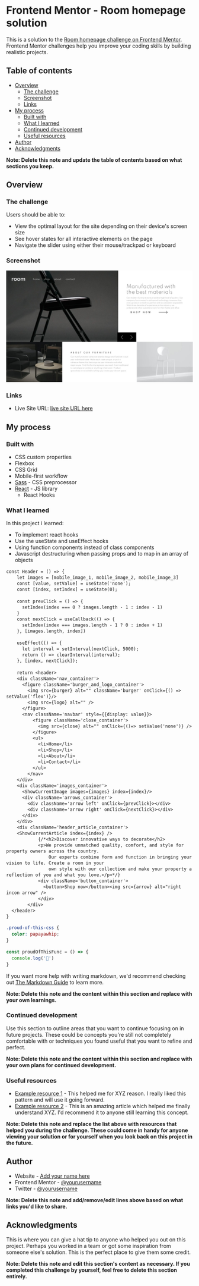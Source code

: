 # Frontend Mentor - Room homepage solution

This is a solution to the [Room homepage challenge on Frontend Mentor](https://www.frontendmentor.io/challenges/room-homepage-BtdBY_ENq). Frontend Mentor challenges help you improve your coding skills by building realistic projects. 

## Table of contents

- [Overview](#overview)
  - [The challenge](#the-challenge)
  - [Screenshot](#screenshot)
  - [Links](#links)
- [My process](#my-process)
  - [Built with](#built-with)
  - [What I learned](#what-i-learned)
  - [Continued development](#continued-development)
  - [Useful resources](#useful-resources)
- [Author](#author)
- [Acknowledgments](#acknowledgments)

**Note: Delete this note and update the table of contents based on what sections you keep.**

## Overview

### The challenge

Users should be able to:

- View the optimal layout for the site depending on their device's screen size
- See hover states for all interactive elements on the page
- Navigate the slider using either their mouse/trackpad or keyboard

### Screenshot

![](./screenshot.jpeg)

### Links
- Live Site URL: [live site URL here](https://frontend-mentor-room-homepage.netlify.app/)

## My process

### Built with

- CSS custom properties
- Flexbox
- CSS Grid
- Mobile-first workflow
- [Sass](https://sass-lang.com/) - CSS preprocessor
- [React](https://reactjs.org/) - JS library
  - React Hooks

### What I learned

In this project i learned:
- To implement react hooks
- Use the useState and useEffect hooks
- Using function components instead of class components
- Javascript destructuring when passing props and to map in an array of objects

```react
const Header = () => {
    let images = [mobile_image_1, mobile_image_2, mobile_image_3]
    const [value, setValue] = useState('none');
    const [index, setIndex] = useState(0);

    const prevClick = () => {
      setIndex(index === 0 ? images.length - 1 : index - 1)
    }
    const nextClick = useCallback(() => {
      setIndex(index === images.length - 1 ? 0 : index + 1)
    }, [images.length, index])

    useEffect(() => {
      let interval = setInterval(nextClick, 5000);
      return () => clearInterval(interval);
    }, [index, nextClick]);

    return <header>
    <div className='nav_container'>
      <figure className='burger_and_logo_container'>
        <img src={burger} alt="" className='burger' onClick={() => setValue('flex')}/>
        <img src={logo} alt="" />
      </figure>
      <nav className='navbar' style={{display: value}}>
          <figure className='close_container'>
            <img src={close} alt="" onClick={()=> setValue('none')} />
          </figure>
          <ul>
            <li>Home</li>
            <li>Shop</li>
            <li>About</li>
            <li>Contact</li>
          </ul>
        </nav>
    </div>
    <div className='images_container'>
      <ShowCurrentImage images={images} index={index}/>
      <div className='arrows_container'>
        <div className='arrow left' onClick={prevClick}></div>
        <div className='arrow right' onClick={nextClick}></div>
      </div>
    </div>
    <div className='header_article_container'>
    <ShowCurrentArticle index={index} />
            {/*<h2>Discover innovative ways to decorate</h2>
            <p>We provide unmatched quality, comfort, and style for property owners across the country.
                Our experts combine form and function in bringing your vision to life. Create a room in your
                own style with our collection and make your property a reflection of you and what you love.</p>*/}
            <div className='button_container'>
              <button>Shop now</button><img src={arrow} alt="right incon arrow" />
            </div>
        </div>
  </header>
}
```
```css
.proud-of-this-css {
  color: papayawhip;
}
```
```js
const proudOfThisFunc = () => {
  console.log('🎉')
}
```

If you want more help with writing markdown, we'd recommend checking out [The Markdown Guide](https://www.markdownguide.org/) to learn more.

**Note: Delete this note and the content within this section and replace with your own learnings.**

### Continued development

Use this section to outline areas that you want to continue focusing on in future projects. These could be concepts you're still not completely comfortable with or techniques you found useful that you want to refine and perfect.

**Note: Delete this note and the content within this section and replace with your own plans for continued development.**

### Useful resources

- [Example resource 1](https://www.example.com) - This helped me for XYZ reason. I really liked this pattern and will use it going forward.
- [Example resource 2](https://www.example.com) - This is an amazing article which helped me finally understand XYZ. I'd recommend it to anyone still learning this concept.

**Note: Delete this note and replace the list above with resources that helped you during the challenge. These could come in handy for anyone viewing your solution or for yourself when you look back on this project in the future.**

## Author

- Website - [Add your name here](https://www.your-site.com)
- Frontend Mentor - [@yourusername](https://www.frontendmentor.io/profile/yourusername)
- Twitter - [@yourusername](https://www.twitter.com/yourusername)

**Note: Delete this note and add/remove/edit lines above based on what links you'd like to share.**

## Acknowledgments

This is where you can give a hat tip to anyone who helped you out on this project. Perhaps you worked in a team or got some inspiration from someone else's solution. This is the perfect place to give them some credit.

**Note: Delete this note and edit this section's content as necessary. If you completed this challenge by yourself, feel free to delete this section entirely.**
